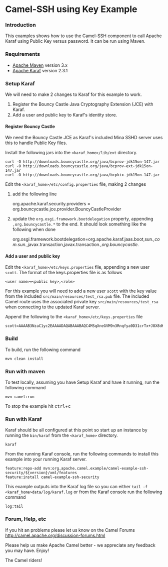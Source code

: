 # Camel-SSH using Key Example

### Introduction
This examples shows how to use the Camel-SSH component to call Apache Karaf
using Public Key versus password. It can be run using Maven.

### Requirements

* [Apache Maven](http://maven.apache.org) version 3.x
* [Apache Karaf](http://karaf.apache.org) version 2.3.1

### Setup Karaf

We will need to make 2 changes to Karaf for this example to work.

1. Register the Bouncy Castle Java Cryptography Extension (JCE) with Karaf.
2. Add a user and public key to Karaf's identity store.

#### Register Bouncy Castle

We need the Bouncy Castle JCE as Karaf's included Mina SSHD server uses this to handle Public Key files.

Install the following jars into the `<karaf_home>/lib/ext` directory.

    curl -O http://downloads.bouncycastle.org/java/bcprov-jdk15on-147.jar
    curl -O http://downloads.bouncycastle.org/java/bcprov-ext-jdk15on-147.jar
    curl -O http://downloads.bouncycastle.org/java/bcpkix-jdk15on-147.jar

Edit the `<karaf_home>/etc/config.properties` file, making 2 changes

1. add the following line

    org.apache.karaf.security.providers = org.bouncycastle.jce.provider.BouncyCastleProvider

2. update the `org.osgi.framework.bootdelegation` property, appending `,org.bouncycastle.*` to the end. It should look
something like the following when done

    org.osgi.framework.bootdelegation=org.apache.karaf.jaas.boot,sun.*,com.sun.*,javax.transaction,javax.transaction.*,org.bouncycastle.*

#### Add a user and public key

Edit the `<karaf_home>/etc/keys.properties` file, appending a new user `scott`. The format of the keys.properties
file is as follows

    <user name>=<public key>,<role>

For this example you will need to add a new user `scott` with the key value from the included
`src/main/resources/test_rsa.pub` file. The included Camel route uses the associated private key
`src/main/resources/test_rsa` when connecting to the updated Karaf server.

Append the following to the `<karaf_home>/etc/keys.properties` file

    scott=AAAAB3NzaC1yc2EAAAADAQABAAABAQC4MSqXneGVM9n3Rnqfya0D31crTx+J8X8dKZ5/+2Rq96/klnmt6uGyl+DI8G0HXVK66KqU2Z0qUE9ytOMR+zSPA+zU4Bhd3G82qdJsys7Nz8t9wSWQs8/ItWTjwg+b3vVLcI1Q8sSgfxqZvD/XQk4srbDs9ba55yjEPn5DOhA7UFbFAv8menSgbpNFMrUQQ9DJcMVlu3MOcMylI5UFFf1uvDD3vUoFXZa6GQOK9j1AGvfagGgBEqV4/AiKzDmQDFqMzmTfTfBpi1crY0SGXdT26PE4Knx7KP7bBJupBm6lJ9Pk39iw8dnDWcq45EEqrHsI0dps7/iQgYxYqBmFLIkP,admin



### Build

To build, run the following command

    mvn clean install

### Run with maven
To test locally, assuming you have Setup Karaf and have it running, run the following command

    mvn camel:run

To stop the example hit <kbd>ctrl</kbd>+<kbd>c</kbd>

### Run with Karaf

Karaf should be all configured at this point so start up an instance by running the `bin/karaf` from
the `<karaf_home>` directory.

	karaf


From the running Karaf console, run the following commands to install this example into your
running Karaf server.

    feature:repo-add mvn:org.apache.camel.example/camel-example-ssh-security/${version}/xml/features
    feature:install camel-example-ssh-security

This example outputs into the Karaf log file so you can either `tail -f <karaf_home>data/log/karaf.log`
or from the Karaf console run the following command

    log:tail

### Forum, Help, etc

If you hit an problems please let us know on the Camel Forums
	<http://camel.apache.org/discussion-forums.html>

Please help us make Apache Camel better - we appreciate any feedback you may
have.  Enjoy!



The Camel riders!
